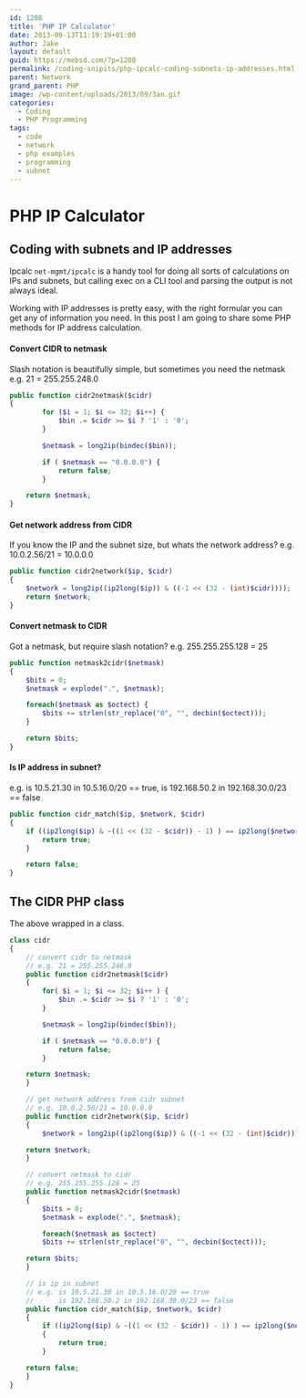```yaml
---
id: 1208
title: 'PHP IP Calculator'
date: 2013-09-13T11:19:19+01:00
author: Jake
layout: default
guid: https://mebsd.com/?p=1208
permalink: /coding-snipits/php-ipcalc-coding-subnets-ip-addresses.html
parent: Network
grand_parent: PHP
image: /wp-content/uploads/2013/09/3an.gif
categories:
  - Coding
  - PHP Programming
tags:
  - code
  - network
  - php examples
  - programming
  - subnet
---
```

# PHP IP Calculator
## Coding with subnets and IP addresses

Ipcalc `net-mgmt/ipcalc` is a handy tool for doing all sorts of calculations on IPs and subnets, but calling exec on a CLI tool and parsing the output is not always ideal.

Working with IP addresses is pretty easy, with the right formular you can get any of information you need. In this post I am going to share some PHP methods for IP address calculation.

#### Convert CIDR to netmask

Slash notation is beautifully simple, but sometimes you need the netmask e.g. 21 = 255.255.248.0

```php
public function cidr2netmask($cidr)
{
        for ($i = 1; $i <= 32; $i++) {
            $bin .= $cidr >= $i ? '1' : '0';
        }

        $netmask = long2ip(bindec($bin));

        if ( $netmask == "0.0.0.0") {
            return false;
        }

    return $netmask;
}
```

#### Get network address from CIDR

If you know the IP and the subnet size, but whats the network address? e.g. 10.0.2.56/21 = 10.0.0.0

```php
public function cidr2network($ip, $cidr)
{
    $network = long2ip((ip2long($ip)) & ((-1 << (32 - (int)$cidr))));
    return $network;
}
```

#### Convert netmask to CIDR

Got a netmask, but require slash notation? e.g. 255.255.255.128 = 25

```php
public function netmask2cidr($netmask)
{
    $bits = 0;
    $netmask = explode(".", $netmask);

    foreach($netmask as $octect) {
        $bits += strlen(str_replace("0", "", decbin($octect)));
    }

    return $bits;
}
```

#### Is IP address in subnet?

e.g. is 10.5.21.30 in 10.5.16.0/20 == true, is 192.168.50.2 in 192.168.30.0/23 == false

```php
public function cidr_match($ip, $network, $cidr)
{
    if ((ip2long($ip) & ~((1 << (32 - $cidr)) - 1) ) == ip2long($network)) {
        return true;
    }

    return false;
}
```

## The CIDR PHP class

The above wrapped in a class.

```php
class cidr
{
    // convert cidr to netmask
    // e.g. 21 = 255.255.248.0
    public function cidr2netmask($cidr)
    {
        for( $i = 1; $i <= 32; $i++ ) {
            $bin .= $cidr >= $i ? '1' : '0';
        }

        $netmask = long2ip(bindec($bin));

        if ( $netmask == "0.0.0.0") {
            return false;
        }

    return $netmask;
    }

    // get network address from cidr subnet
    // e.g. 10.0.2.56/21 = 10.0.0.0
    public function cidr2network($ip, $cidr)
    {
        $network = long2ip((ip2long($ip)) & ((-1 << (32 - (int)$cidr))));

    return $network;
    }

    // convert netmask to cidr
    // e.g. 255.255.255.128 = 25
    public function netmask2cidr($netmask)
    {
        $bits = 0;
        $netmask = explode(".", $netmask);

        foreach($netmask as $octect)
        $bits += strlen(str_replace("0", "", decbin($octect)));

    return $bits;
    }

    // is ip in subnet
    // e.g. is 10.5.21.30 in 10.5.16.0/20 == true
    //      is 192.168.50.2 in 192.168.30.0/23 == false
    public function cidr_match($ip, $network, $cidr)
    {
        if ((ip2long($ip) & ~((1 << (32 - $cidr)) - 1) ) == ip2long($network))
        {
            return true;
        }

    return false;
    }
}
```
